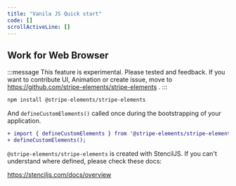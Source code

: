 ```yaml
---
title: "Vanila JS Quick start"
code: []
scrollActiveLine: []
---
```


## Work for Web Browser

:::message
This feature is experimental. Please tested and feedback. If you want to contribute UI, Animation or create issue, move to https://github.com/stripe-elements/stripe-elements .
:::

```bash
npm install @stripe-elements/stripe-elements
```

And `defineCustomElements()` called once during the bootstrapping of your application.

```diff ts
+ import { defineCustomElements } from '@stripe-elements/stripe-elements/loader';
+ defineCustomElements();
```

`@stripe-elements/stripe-elements` is created with StencilJS. If you can't understand where defined, please check these docs:

https://stenciljs.com/docs/overview